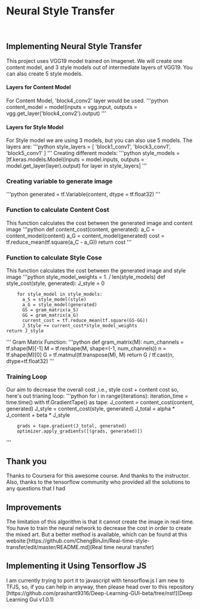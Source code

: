 # Neural Style Transfer
<br>
<h2> Implementing Neural Style Transfer </h2>
This project uses VGG19 model trained on Imagenet.  
We will create one content model, and 3 style models   
out of intermediate layers of VGG19.  
You can also create 5 style models.  
<br>
<h4> Layers for Content Model</h4>
For Content Model, 'block4_conv2' layer would be used.  
'''python
	content_model = model(inputs = vgg.input, outputs = vgg.get_layer('block4_conv2').output)
'''
<h4> Layers for Style Model</h4>
For Style model we are using 3 models, but you can also use 5 models.  
The layers are:
'''python
	style_layers = [
    'block1_conv1',
    'block3_conv1',
    'block5_conv1'
]
'''
Creating different models:  
'''python
	style_models = [tf.keras.models.Model(inputs = model.inputs,
                     outputs = model.get_layer(layer).output) for layer in style_layers]
'''
<h3>Creating variable to generate image</h3>
'''python
	generated = tf.Variable(content, dtype = tf.float32)
'''
<h3>Function to calculate Content Cost</h3>
This function calculates the cost between the generated image and content image
'''python
	def content_cost(content, generated):
    	a_C = content_model(content)
    	a_G = content_model(generated)
    	cost = tf.reduce_mean(tf.square(a_C - a_G))
    	return cost
'''
<h3>Function to calculate Style Cose</h3>
This function calculates the cost between the generated image and style image
'''python
	style_model_weights = 1. / len(style_models)
	def style_cost(style, generated):
    	J_style = 0
    
    	for style_model in style_models:
      	  a_S = style_model(style)
      	  a_G = style_model(generated)
      	  GS = gram_matrix(a_S)
      	  GG = gram_matrix(a_G)
      	  current_cost = tf.reduce_mean(tf.square(GS-GG))
      	  J_Style += current_cost*style_model_weights
   	return J_style
'''
Gram Matrix Function: 
'''python
	def gram_matrix(M):
    	num_channels = tf.shape(M)[-1]
    	M = tf.reshape(M, shape=(-1, num_channels))
    	n = tf.shape(M)[0]
    	G = tf.matmul(tf.transpose(M), M)
    	return G / tf.cast(n, dtype=tf.float32)
'''
<h3>Training Loop</h3>
Our aim to decrease the overall cost ,i.e., style cost + content cost  
so, here's out trianing loop:   
'''python
	for i in range(iterations):
        iteration_time = time.time()
        with tf.GradientTape() as tape:
            J_content = content_cost(content, generated)
            J_style = content_cost(style, generated)
            J_total = alpha * J_content + beta * J_style
            
        grads = tape.gradient(J_total, generated)
        optimizer.apply_gradients([(grads, generated)])
'''
<h2>Thank you</h2>
Thanks to Coursera for this awesome course.  
And thanks to the instructor.  
Also, thanks to the tensorflow community who provided all the solutions to any questions that I had
<h2>Improvements</h2>
The limitation of this algorithm is that it cannot create the image in real-time.   
You have to train the neural network to decrease the cost in order to create the mixed art.   
But a better method is available, which can be found at this website:[https://github.com/ChengBinJin/Real-time-style-transfer/edit/master/README.md](Real time neural transfer)  
<h2>Implementing it Using Tensorflow JS</h2>
I am currently trying to port it to javascript with tensorflow.js  
I am new to TFJS, so, if you can help in anyway, then please head over to   
this repository [https://github.com/prashant9316/Deep-Learning-GUI-beta/tree/nst!](Deep Learning Gui v1.0.1)  